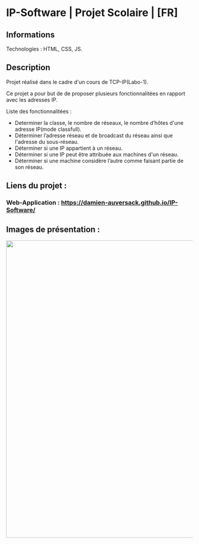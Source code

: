 # IP-Software | Projet Scolaire | [FR]
## Informations

Technologies : HTML, CSS, JS.

## Description

Projet réalisé dans le cadre d'un cours de TCP-IP(Labo-1).

Ce projet a pour but de de proposer plusieurs fonctionnalitées en rapport avec les adresses IP.

Liste des fonctionnalitées :

- Determiner la classe, le nombre de réseaux, le nombre d’hôtes d'une adresse IP(mode classfull).
- Déterminer l’adresse réseau et de broadcast du réseau ainsi que l'adresse du sous-réseau.
- Déterminer si une IP appartient à un réseau.
- Déterminer si une IP peut être attribuée aux machines d'un réseau.
- Déterminer si une machine considère l’autre comme faisant partie de son réseau.

## Liens du projet :

### Web-Application : https://damien-auversack.github.io/IP-Software/

## Images de présentation :
<div>
<img align=top src="https://github.com/damien-auversack/tcp-ip-labo-1/blob/main/presentation_pictures/picture_01.jpg" width="800px">
</div>
